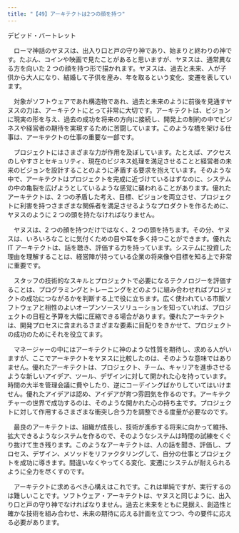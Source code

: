 ```yaml
---
title: "【49】アーキテクトは2つの顔を持つ"
---
```



デビッド・バートレット


　ローマ神話のヤヌスは、出入り口と戸の守り神であり、始まりと終わりの神です。たぶん、コインや映画で見たことがあると思いますが、ヤヌスは、通常異なる方を向いた 2 つの顔を持つ形で描かれます。ヤヌスは、過去と未来、人が子供から大人になり、結婚して子供を産み、年を取るという変化、変遷を表しています。

　対象がソフトウェアであれ構造物であれ、過去と未来のように前後を見通すヤヌスの力は、アーキテクトにとって非常に大切です。アーキテクトは、ビジョンに現実の形を与え、過去の成功を将来の方向に接続し、開発上の制約の中でビジネスや経営者の期待を実現するために苦闘しています。このような橋を架ける仕事は、アーキテクトの仕事の重要な一部です。

　プロジェクトにはさまざまな力が作用を及ぼしています。たとえば、アクセスのしやすさとセキュリティ、現在のビジネス処理を満足させることと経営者の未来のビジョンを設計することのように矛盾する要求を抱えています。そのような中で、アーキテクトはプロジェクトを完成に近づけているはずなのに、システムの中の亀裂を広げようとしているような感覚に襲われることがあります。優れたアーキテクトは、2 つの矛盾した考え、目標、ビジョンを両立させ、プロジェクトに利害を持つさまざまな関係者を満足させるようなプロダクトを作るために、ヤヌスのように 2 つの頭を持たなければなりません。

　ヤヌスは、2 つの顔を持つだけではなく、2 つの頭を持ちます。その分、ヤヌスは、いろいろなことに気付くための目や耳を多く持つことができます。優れた IT アーキテクトは、話を聴き、評価する力を持っています。システムに投資した理由を理解することは、経営陣が持っている企業の将来像や目標を知る上で非常に重要です。

　スタッフの技術的なスキルとプロジェクトで必要になるテクノロジーを評価することは、プログラミングとトレーニングをどのように組み合わせればプロジェクトの成功につながるかを判断する上で役に立ちます。広く使われている市販ソフトウェアと相性のよいオープンソースソリューションを知っていれば、プロジェクトの日程と予算を大幅に圧縮できる場合があります。優れたアーキテクトは、開発プロセスに含まれるさまざまな要素に目配りをきかせて、プロジェクトの成功のためにそれを役立てます。

　マネージャーの中にはアーキテクトに神のような性質を期待し、求める人がいますが、ここでアーキテクトをヤヌスに比較したのは、そのような意味ではありません。優れたアーキテクトは、プロジェクト、チーム、キャリアを進歩させるような新しいアイデア、ツール、デザインに対して開かれた心を持っています。時間の大半を管理会議に費やしたり、逆にコーデイングばかりしていてはいけません。優れたアイデアは認め、アイデアが育つ雰囲気を作るのです。アーキテクチャーの世界で成功するのは、そのような開かれた心の持ち主です。プロジェクトに対して作用するさまざまな衝突し合う力を調整できる度量が必要なのです。

　最良のアーキテクトは、組織が成長し、技術が進歩する将来に向かって維持、拡大できるようなシステムを作るので、そのようなシステムは時間の試練をくぐり抜けて生き残ります。このようなアーキテクトは、人の話を聞き、評価し、プロセス、デザイン、メソッドをリファクタリングして、自分の仕事とプロジェクトを成功に導きます。間違いなくやってくる変化、変遷にシステムが耐えられるように全力を尽くすのです。

　アーキテクトに求めるべき心構えはこれです。これは単純ですが、実行するのは難しいことです。ソフトウェア・アーキテクトは、ヤヌスと同じように、出入り口と戸の守り神でなければなりません。過去と未来をともに見据え、創造性と確かな技術を組み合わせ、未来の期待に応える計画を立てつつ、今の要件に応える必要があります。
